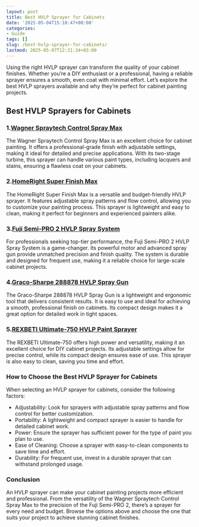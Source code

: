 ```yaml
---
layout: post
title: Best HVLP Sprayer for Cabinets
date: '2025-05-04T15:18:47+00:00'
categories:
- Guide
tags: []
slug: /best-hvlp-sprayer-for-cabinets/
lastmod: 2025-05-07T12:21:24+03:00
---
```


Using the right HVLP sprayer can transform the quality of your cabinet finishes. Whether you’re a DIY enthusiast or a professional, having a reliable sprayer ensures a smooth, even coat with minimal effort. Let’s explore the best HVLP sprayers available and why they’re perfect for cabinet painting projects.
## Best HVLP Sprayers for Cabinets
### 1.[Wagner Spraytech Control Spray Max](https://www.amazon.com/dp/B00004T1XE?tag=p-policy-20)
The Wagner Spraytech Control Spray Max is an excellent choice for cabinet painting. It offers a professional-grade finish with adjustable settings, making it ideal for detailed and precise applications. With its two-stage turbine, this sprayer can handle various paint types, including lacquers and stains, ensuring a flawless coat on your cabinets.
### 2.[HomeRight Super Finish Max](https://www.amazon.com/dp/B00EU2WJ5W?tag=p-policy-20)
The HomeRight Super Finish Max is a versatile and budget-friendly HVLP sprayer. It features adjustable spray patterns and flow control, allowing you to customize your painting process. This sprayer is lightweight and easy to clean, making it perfect for beginners and experienced painters alike.
### 3.[Fuji Semi-PRO 2 HVLP Spray System](https://www.amazon.com/dp/B003PGQI88?tag=p-policy-20)
For professionals seeking top-tier performance, the Fuji Semi-PRO 2 HVLP Spray System is a game-changer. Its powerful motor and advanced spray gun provide unmatched precision and finish quality. The system is durable and designed for frequent use, making it a reliable choice for large-scale cabinet projects.
### 4.[Graco-Sharpe 288878 HVLP Spray Gun](https://www.amazon.com/dp/B00NO9A1T2?tag=p-policy-20)
The Graco-Sharpe 288878 HVLP Spray Gun is a lightweight and ergonomic tool that delivers consistent results. It is easy to use and ideal for achieving a smooth, professional finish on cabinets. Its compact design makes it a great option for detailed work in tight spaces.
### 5.[REXBETI Ultimate-750 HVLP Paint Sprayer](https://www.amazon.com/dp/B077QDLFC4?tag=p-policy-20)
The REXBETI Ultimate-750 offers high power and versatility, making it an excellent choice for DIY cabinet projects. Its adjustable settings allow for precise control, while its compact design ensures ease of use. This sprayer is also easy to clean, saving you time and effort.
### How to Choose the Best HVLP Sprayer for Cabinets
When selecting an HVLP sprayer for cabinets, consider the following factors:
- Adjustability: Look for sprayers with adjustable spray patterns and flow control for better customization.
- Portability: A lightweight and compact sprayer is easier to handle for detailed cabinet work.
- Power: Ensure the sprayer has sufficient power for the type of paint you plan to use.
- Ease of Cleaning: Choose a sprayer with easy-to-clean components to save time and effort.
- Durability: For frequent use, invest in a durable sprayer that can withstand prolonged usage.
### Conclusion
An HVLP sprayer can make your cabinet painting projects more efficient and professional. From the versatility of the Wagner Spraytech Control Spray Max to the precision of the Fuji Semi-PRO 2, there’s a sprayer for every need and budget. Browse the options above and choose the one that suits your project to achieve stunning cabinet finishes.
